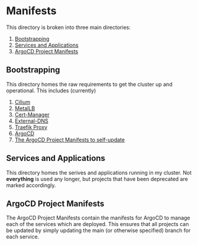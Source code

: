# Manifests

This directory is broken into three main directories:

1. [Bootstrapping](bootstrapping/)
2. [Services and Applications](workloads/)
3. [ArgoCD Project Manifests](argoprojects/)

## Bootstrapping

This directory homes the raw requirements to get the cluster up and operational. This includes (currently)

1. [Cilium](01-cilium/)
2. [MetalLB](02-metallb/)
3. [Cert-Manager](03-cert-manager/)
4. [External-DNS](04-external-dns/)
5. [Traefik Proxy](05-traefik/)
6. [ArgoCD](06-argocd/)
7. [The ArgoCD Project Manifests to self-update](07-bootstrapping-argoprojects/)

## Services and Applications

This directory homes the serives and applications running in my cluster. Not **everything** is used any longer, but projects that have been deprecated are marked accordingly.

## ArgoCD Project Manifests

The ArgoCD Project Manifests contain the manifests for ArgoCD to manage each of the services which are deployed. This ensures that all projects can be updated by simply updating the main (or otherwise specified) branch for each service.
